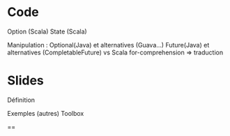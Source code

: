 # Code

Option (Scala)
State (Scala)

Manipulation :
Optional(Java) et alternatives (Guava…)
Future(Java) et alternatives (CompletableFuture)
vs Scala
for-comprehension => traduction

# Slides

Définition

Exemples (autres)
Toolbox

==